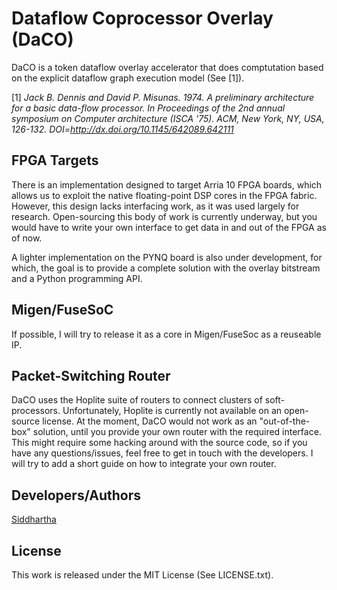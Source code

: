# Dataflow Coprocessor Overlay (DaCO)

DaCO is a token dataflow overlay accelerator that does comptutation based on
the explicit dataflow graph execution model (See [1]).

[1] *Jack B. Dennis and David P. Misunas. 1974. A preliminary architecture for
a basic data-flow processor. In Proceedings of the 2nd annual symposium on
Computer architecture (ISCA '75). ACM, New York, NY, USA, 126-132.
DOI=http://dx.doi.org/10.1145/642089.642111*

## FPGA Targets

There is an implementation designed to target Arria 10 FPGA boards, which
allows us to exploit the native floating-point DSP cores in the FPGA fabric.
However, this design lacks interfacing work, as it was used largely for
research. Open-sourcing this body of work is currently underway, but you would
have to write your own interface to get data in and out of the FPGA as of now.

A lighter implementation on the PYNQ board is also under development, for
which, the goal is to provide a complete solution with the overlay bitstream
and a Python programming API. 

## Migen/FuseSoC

If possible, I will try to release it as a core in Migen/FuseSoc as a reuseable
IP.

## Packet-Switching Router

DaCO uses the Hoplite suite of routers to connect clusters of soft-processors.
Unfortunately, Hoplite is currently not available on an open-source license. At
the moment, DaCO would not work as an "out-of-the-box" solution, until you
provide your own router with the required interface. This might require some
hacking around with the source code, so if you have any questions/issues, feel
free to get in touch with the developers. I will try to add a short guide on
how to integrate your own router.

## Developers/Authors

[Siddhartha](https://sidmontu.github.io)

## License

This work is released under the MIT License (See LICENSE.txt).
